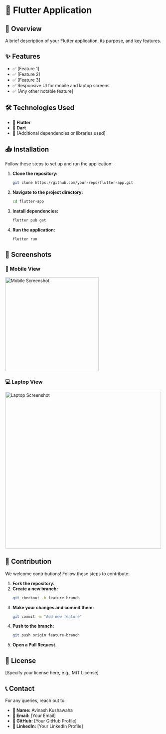 # 📱 Flutter Application

## 🚀 Overview
A brief description of your Flutter application, its purpose, and key features.

## ✨ Features
- ✅ [Feature 1]
- ✅ [Feature 2]
- ✅ [Feature 3]
- ✅ Responsive UI for mobile and laptop screens
- ✅ [Any other notable feature]

## 🛠️ Technologies Used
- 🎯 **Flutter**
- 🎯 **Dart**
- 🎯 [Additional dependencies or libraries used]

## 📥 Installation
Follow these steps to set up and run the application:

1. **Clone the repository:**
   ```bash
   git clone https://github.com/your-repo/flutter-app.git
   ```
2. **Navigate to the project directory:**
   ```bash
   cd flutter-app
   ```
3. **Install dependencies:**
   ```bash
   flutter pub get
   ```
4. **Run the application:**
   ```bash
   flutter run
   ```

## 📸 Screenshots
### 📱 Mobile View
<img src="screenshots/mobile_screenshot.png" alt="Mobile Screenshot" width="300px"/>

### 💻 Laptop View
<img src="screenshots/laptop_screenshot.png" alt="Laptop Screenshot" width="500px"/>

## 🤝 Contribution
We welcome contributions! Follow these steps to contribute:

1. **Fork the repository.**
2. **Create a new branch:**
   ```bash
   git checkout -b feature-branch
   ```
3. **Make your changes and commit them:**
   ```bash
   git commit -m "Add new feature"
   ```
4. **Push to the branch:**
   ```bash
   git push origin feature-branch
   ```
5. **Open a Pull Request.**

## 📜 License
[Specify your license here, e.g., MIT License]

## 📞 Contact
For any queries, reach out to:
- **👤 Name:** Avinash Kushawaha
- **📧 Email:** [Your Email]
- **🔗 GitHub:** [Your GitHub Profile]
- **🔗 LinkedIn:** [Your LinkedIn Profile]

